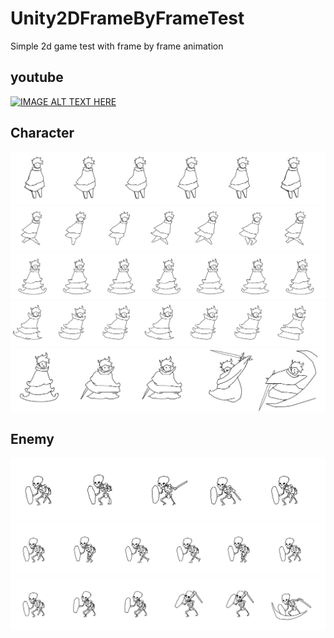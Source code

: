 # Unity2DFrameByFrameTest
Simple 2d game test with frame by frame animation
## youtube
[![IMAGE ALT TEXT HERE](https://img.youtube.com/vi/_Upt-ulbMZU/0.jpg)](https://youtu.be/_Upt-ulbMZU)
## Character
![image](https://raw.githubusercontent.com/allansm/Unity2DFrameByFrameTest/master/Assets/character1%20sheet.png)
![image](https://raw.githubusercontent.com/allansm/Unity2DFrameByFrameTest/master/Assets/character1%20sheet2.png)
![image](https://raw.githubusercontent.com/allansm/Unity2DFrameByFrameTest/master/Assets/character1%20sheet3.png)
![image](https://raw.githubusercontent.com/allansm/Unity2DFrameByFrameTest/master/Assets/character1%20sheet4.png)
![image](https://raw.githubusercontent.com/allansm/Unity2DFrameByFrameTest/master/Assets/character1%20sheet5.png)
## Enemy
![image](https://raw.githubusercontent.com/allansm/Unity2DFrameByFrameTest/master/Assets/enemy1%20sheet.png)
![image](https://raw.githubusercontent.com/allansm/Unity2DFrameByFrameTest/master/Assets/enemy1%20sheet%202.png)
![image](https://raw.githubusercontent.com/allansm/Unity2DFrameByFrameTest/master/Assets/enemy1%20sheet%203.png)



